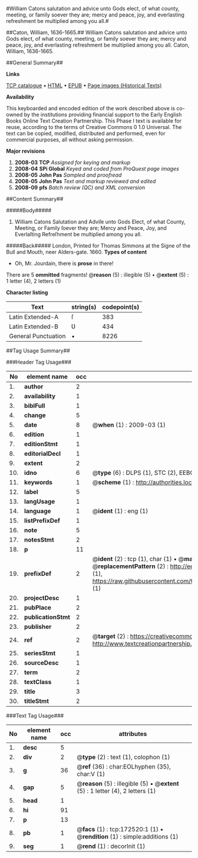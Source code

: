 #William Catons salutation and advice unto Gods elect, of what county, meeting, or family soever they are; mercy and peace, joy, and everlasting refreshment be multiplied among you all.#

##Caton, William, 1636-1665.##
William Catons salutation and advice unto Gods elect, of what county, meeting, or family soever they are; mercy and peace, joy, and everlasting refreshment be multiplied among you all.
Caton, William, 1636-1665.

##General Summary##

**Links**

[TCP catalogue](http://www.ota.ox.ac.uk/tcp/)  • 
[HTML](http://tei.it.ox.ac.uk/tcp/Texts-HTML/free/A78/A78378.html)  • 
[EPUB](http://tei.it.ox.ac.uk/tcp/Texts-EPUB/free/A78/A78378.epub) • 
[Page images (Historical Texts)](https://data.historicaltexts.jisc.ac.uk/view?pubId=eebo-45789209e&pageId=eebo-45789209e-172520-1)

**Availability**

This keyboarded and encoded edition of the
	       work described above is co-owned by the institutions
	       providing financial support to the Early English Books
	       Online Text Creation Partnership. This Phase I text is
	       available for reuse, according to the terms of Creative
	       Commons 0 1.0 Universal. The text can be copied,
	       modified, distributed and performed, even for
	       commercial purposes, all without asking permission.

**Major revisions**

1. __2008-03__ __TCP__ *Assigned for keying and markup*
1. __2008-04__ __SPi Global__ *Keyed and coded from ProQuest page images*
1. __2008-05__ __John Pas__ *Sampled and proofread*
1. __2008-05__ __John Pas__ *Text and markup reviewed and edited*
1. __2008-09__ __pfs__ *Batch review (QC) and XML conversion*

##Content Summary##

#####Body#####

1. William Catons Salutation and Adviſe unto Gods Elect, of what County, Meeting, or Family ſoever they are; Mercy and Peace, Joy, and Everlaſting Refreſhment be multiplied among you all.

#####Back#####
London, Printed for Thomas Simmons at the Signe of the Bull and Mouth, neer Alders-gate. 1660.
**Types of content**

  * Oh, Mr. Jourdain, there is **prose** in there!

There are 5 **ommitted** fragments! 
 @__reason__ (5) : illegible (5)  •  @__extent__ (5) : 1 letter (4), 2 letters (1)

**Character listing**


|Text|string(s)|codepoint(s)|
|---|---|---|
|Latin Extended-A|ſ|383|
|Latin Extended-B|Ʋ|434|
|General Punctuation|•|8226|

##Tag Usage Summary##

###Header Tag Usage###

|No|element name|occ|attributes|
|---|---|---|---|
|1.|__author__|2||
|2.|__availability__|1||
|3.|__biblFull__|1||
|4.|__change__|5||
|5.|__date__|8| @__when__ (1) : 2009-03 (1)|
|6.|__edition__|1||
|7.|__editionStmt__|1||
|8.|__editorialDecl__|1||
|9.|__extent__|2||
|10.|__idno__|6| @__type__ (6) : DLPS (1), STC (2), EEBO-CITATION (1), OCLC (1), VID (1)|
|11.|__keywords__|1| @__scheme__ (1) : http://authorities.loc.gov/ (1)|
|12.|__label__|5||
|13.|__langUsage__|1||
|14.|__language__|1| @__ident__ (1) : eng (1)|
|15.|__listPrefixDef__|1||
|16.|__note__|5||
|17.|__notesStmt__|2||
|18.|__p__|11||
|19.|__prefixDef__|2| @__ident__ (2) : tcp (1), char (1)  •  @__matchPattern__ (2) : ([0-9\-]+):([0-9IVX]+) (1), (.+) (1)  •  @__replacementPattern__ (2) : http://eebo.chadwyck.com/downloadtiff?vid=$1&page=$2 (1), https://raw.githubusercontent.com/textcreationpartnership/Texts/master/tcpchars.xml#$1 (1)|
|20.|__projectDesc__|1||
|21.|__pubPlace__|2||
|22.|__publicationStmt__|2||
|23.|__publisher__|2||
|24.|__ref__|2| @__target__ (2) : https://creativecommons.org/publicdomain/zero/1.0/ (1), http://www.textcreationpartnership.org/docs/. (1)|
|25.|__seriesStmt__|1||
|26.|__sourceDesc__|1||
|27.|__term__|2||
|28.|__textClass__|1||
|29.|__title__|3||
|30.|__titleStmt__|2||


###Text Tag Usage###

|No|element name|occ|attributes|
|---|---|---|---|
|1.|__desc__|5||
|2.|__div__|2| @__type__ (2) : text (1), colophon (1)|
|3.|__g__|36| @__ref__ (36) : char:EOLhyphen (35), char:V (1)|
|4.|__gap__|5| @__reason__ (5) : illegible (5)  •  @__extent__ (5) : 1 letter (4), 2 letters (1)|
|5.|__head__|1||
|6.|__hi__|91||
|7.|__p__|13||
|8.|__pb__|1| @__facs__ (1) : tcp:172520:1 (1)  •  @__rendition__ (1) : simple:additions (1)|
|9.|__seg__|1| @__rend__ (1) : decorInit (1)|
